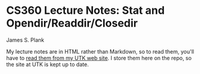 # CS360 Lecture Notes: Stat and Opendir/Readdir/Closedir

James S. Plank

My lecture notes are in HTML rather than Markdown, so to read them,
you'll have to [read them from my UTK web site](http://web.eecs.utk.edu/~plank/plank/classes/cs360/360/notes/Stat/lecture.html).  I store them here on the repo, so the site at UTK is 
kept up to date.

